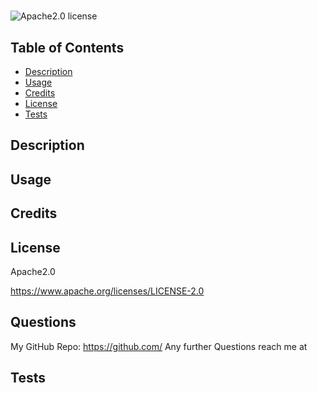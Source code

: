 # 
![Apache2.0 license](https://img.shields.io/badge/License-Apache2.0-blue.svg)

## Table of Contents 
- [Description](#description)
- [Usage](#usage)
- [Credits](#credits)
- [License](#license)
- [Tests](#tests)

## Description


## Usage


## Credits


## License
Apache2.0

https://www.apache.org/licenses/LICENSE-2.0

## Questions
My GitHub Repo: https://github.com/
Any further Questions reach me at 


## Tests




